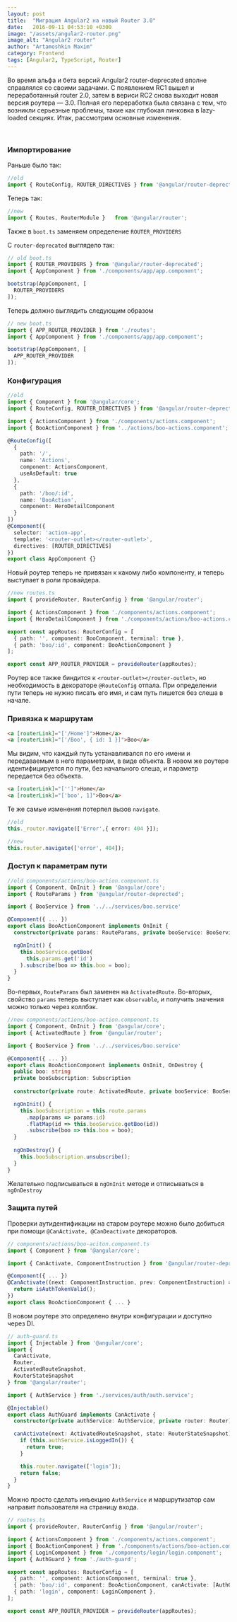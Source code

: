 ```yaml
---
layout: post
title:  "Миграция Angular2 на новый Router 3.0"
date:   2016-09-11 04:53:10 +0300
image: "/assets/angular2-router.png"
image_alt: "Angular2 router"
author: "Artamoshkin Maxim"
category: Frontend
tags: [Angular2, TypeScript, Router]
---
```


Во время альфа и бета версий Angular2 router-deprecated вполне справлялся со своими задачами. С появлением RC1 вышел и переработанный 
router 2.0, затем в вериси RC2 снова выходит новая версия роутера — 3.0. Полная его переработка была связана с тем, что возникли серьезные
проблемы, такие как глубокая линковка в lazy-loaded секциях. 
Итак, рассмотрим основные изменения.
<!-- more -->

<br>

<h3>Импортирование</h3>
Раньше было так:

```ts
//old
import { RouteConfig, ROUTER_DIRECTIVES } from '@angular/router-deprected';
```

Теперь так:

```ts
//new
import { Routes, RouterModule }   from '@angular/router';
```

Также в ``boot.ts`` заменяем определение ``ROUTER_PROVIDERS``

С ``router-deprecated`` выглядело так:

```ts
// old boot.ts
import { ROUTER_PROVIDERS } from '@angular/router-deprecated';
import { AppComponent } from './components/app/app.component';

bootstrap(AppComponent, [
  ROUTER_PROVIDERS
]);
```

Теперь должно выглядить следующим образом

```ts
// new boot.ts
import { APP_ROUTER_PROVIDER } from './routes';
import { AppComponent } from './components/app/app.component';

bootstrap(AppComponent, [
  APP_ROUTER_PROVIDER
]);
```

<h3>Конфигурация</h3>

```ts
//old
import { Component } from '@angular/core';
import { RouteConfig, ROUTER_DIRECTIVES } from '@angular/router-deprected';

import { ActionsComponent } from './components/actions.component';
import { BooActionComponent } from '../actions/boo-actions.component';

@RouteConfig([
  {
    path: '/',
    name: 'Actions',
    component: ActionsComponent,
    useAsDefault: true
  },
  {
    path: '/boo/:id',
    name: 'BooAction',
    component: HeroDetailComponent
  }
])
@Component({
  selector: 'action-app',
  template: '<router-outlet></router-outlet>',
  directives: [ROUTER_DIRECTIVES]
})
export class AppComponent {}
```

Новый роутер теперь не привязан к какому либо компоненту, и теперь выступает в роли провайдера. 

```ts
//new routes.ts
import { provideRouter, RouterConfig } from '@angular/router';

import { ActionsComponent } from './components/actions.component';
import { HeroDetailComponent } from './components/actions/boo-actions.component';

export const appRoutes: RouterConfig = [
  { path: '', component: BooComponent, terminal: true },
  { path: 'boo/:id', component: BooActionComponent }
];

export const APP_ROUTER_PROVIDER = provideRouter(appRoutes);
```

Роутер все также биндится к ``<router-outlet></router-outlet>``, но необходимость в декораторе ``@RouteConfig`` отпала.
При определении пути теперь не нужно писать его имя, и сам путь пишется без слеша в начале. 

<h3> Привязка к маршрутам </h3>

```html
<a [routerLink]="['/Home']">Home</a>
<a [routerLink]="['/Boo', { id: 1 }]">Boo</a>
```

Мы видим, что каждый путь устанавливался по его имени и передаваемым в него параметрам, в виде объекта.
В новом же роутере идентифицируется по пути, без начального слеша, и параметр передается без объекта.

```html
<a [routerLink]="['']">Home</a>
<a [routerLink]="['boo', 1]">Boo</a>
```

Те же самые изменения потерпел вызов ``navigate``.

```ts
//old
this._router.navigate(['Error',{ error: 404 }]);
```

```ts
//new
this.router.navigate(['error', 404]);
```

<h3>Доступ к параметрам пути</h3>

```ts
//old components/actions/boo-action.component.ts
import { Component, OnInit } from '@angular/core';
import { RouteParams } from '@angular/router-deprected';

import { BooService } from '../../services/boo.service'

@Component({ ... })
export class BooActionComponent implements OnInit {
  constructor(private params: RouteParams, private booService: BooService) {}

  ngOnInit() {
    this.booService.getBoo(
      this.params.get('id')
    ).subscribe(boo => this.boo = boo);
  }
}
```

Во-первых, ``RouteParams`` был заменен на ``ActivatedRoute``.
Во-вторых, свойство ``params`` теперь выступает как ``observable``, и получить значения можно только через коллбэк.

```ts
//new components/actions/boo-action.component.ts
import { Component, OnInit } from '@angular/core';
import { ActivatedRoute } from '@angular/router';

import { BooService } from '../../services/boo.service'

@Component({ ... })
export class BooActionComponent implements OnInit, OnDestroy {
  public boo: string
  private booSubscription: Subscription
  
  constructor(private route: ActivatedRoute, private booService: BooService) {}

  ngOnInit() {
    this.booSubscription = this.route.params
      .map(params => params.id)
      .flatMap(id => this.booService.getBoo(id))
      .subscribe(boo => this.boo = boo);
  }
  
  ngOnDestroy() {
    this.booSubscription.unsubscribe();
  }
}
```

Желательно подписываться в ``ngOnInit`` методе и отписываться в ``ngOnDestroy`` 

<h3>Защита путей</h3>

Проверки аутидентификации на старом роутере можно было добиться при помощи ``@CanActivate, @CanDeactivate`` декораторов.

```ts
// components/actions/boo-aciton.component.ts
import { Component } from '@angular/core';

import { CanActivate, ComponentInstruction } from '@angular/router-deprecated';

@Component({ ... })
@CanActivate((next: ComponentInstruction, prev: ComponentInstruction) => {
  return isAuthTokenValid();
})
export class BooActionComponent { ... }
```

В новом роутере это определено внутри конфигурации и доступно через DI. 

```ts
// auth-guard.ts
import { Injectable } from '@angular/core';
import {
  CanActivate,
  Router,
  ActivatedRouteSnapshot,
  RouterStateSnapshot
} from '@angular/router';

import { AuthService } from './services/auth/auth.service';

@Injectable()
export class AuthGuard implements CanActivate {
  constructor(private authService: AuthService, private router: Router) {}

  canActivate(next: ActivatedRouteSnapshot, state: RouterStateSnapshot) {
    if (this.authService.isLoggedIn()) {
      return true;
    }

    this.router.navigate(['login']);
    return false;
  }
}
```

Можно просто сделать инъекцию ``AuthService`` и маршрутизатор сам направит пользователя на страницу входа.

```ts
// routes.ts
import { provideRouter, RouterConfig } from '@angular/router';

import { ActionsComponent } from './components/actions.component';
import { BooActionComponent } from './components/actions/boo-action.component';
import { LoginComponent } from './components/login/login.component';
import { AuthGuard } from './auth-guard';

export const appRoutes: RouterConfig = [
  { path: '', component: ActionsComponent, terminal: true },
  { path: 'boo/:id', component: BooActionComponent, canActivate: [AuthGuard] },
  { path: 'login', component: LoginComponent },
];

export const APP_ROUTER_PROVIDER = provideRouter(appRoutes);
```
